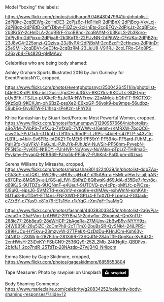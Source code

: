 Model "boxing" the labels: 

https://www.flickr.com/photos/sridharan97/46480479941/in/photolist-2dPjBkc-2cqBEWg-2cHnDE3-2dPjz6c-Hd1HeR-2dPjBnX-2dPjBcg-VxvLcj-2dPjBgz-2dPjBtD-2efYDbw-FiQZcy-2cHnEts-2cqBFQv-2dPjxJz-2cqBFcg-2b3Kr5Y-2cHnDLA-2cqBBrF-2cqBBhc-2cqBAYM-2b3KqLS-2b3Kqro-2dPjyRp-2dPjxxx-2dPjxa8-2b3KqT5-22FUvNN-2dPjtWz-CFrUKa-2dPjB2g-23J8vC4-225onzi-QQziva-23J8vPX-2dPjBxM-2cqBzcF-2cHnzsq-2dPjtnD-25e9Mji-2cqBBVr-SeE3fq-2cqBzRM-23LiuU8-V9i1RJ-2coLFRo-E4o8PS-226xyb4-Fk482G-pMMAuv

Celebrities who are being body shamed:

Ashley Graham Sports Illustrated 2016 by Jon Gurinsky for EventPhotosNYC, cropped, 

https://www.flickr.com/photos/eventphotosnyc/25004264511/in/photolist-bQeSCK-dPLRKu-bsL2us-r7gcCH-dJGi7a-9KCYks-9KCULs-8QFLyp-pUyBFh-iTSJLx-pUGkcR-5zJcRA-NWFrxw-22oAMgk-bQfhTT-9KCTXC-9KzSxB-9KCXJm-oN6BzZ-pssXe2-E6xoGP-56yok9-bu9mge-56udbz-56ubEg-GyvBTW-FL1hsg-sPeKzn-sPhYXi/ 

Khloe Kardashian by Stuart Isett/Fortune Most Powerful Women, cropped, https://www.flickr.com/photos/fortunempw/31290957666/in/photolist-aBo7rM-7VjbPb-7VfXJg-7VfXgD-7VfWWv-s16emh-rKMRXW-7bgQC6-aswGhJ-PdZtxA-s1TkhU-rLB1f5-rJRndP-rLzRPs-s4biet-s47PTP-s43v1h-rLB1fL-s4biir-Sv6FRz-btDK21-ToMEt6-PF59rY-PF594o-PF5ard-PJhMLp-PaH9fq-NuVFkV-PaGJnL-PJhJYk-PJhJpV-NuVSir-PF56hm-PvyebN-PF5N5o-Pvy61E-NtBDYj-PJhHVP-NuVpwv-NuVAkp-pTpLrZ-TH8maG-Pvykmy-PvyapQ-NtBR69-PJhx5k-PF5ky7-PJhKr4-PaGLpm-dSzsxs

Serena Williams by Mirsasha, cropped, https://www.flickr.com/photos/mirsasha/8014224039/in/photolist-ddbZAx-eGk3dF-cpUQKL-hWD6iy-ajHt8v-ajHx4Z-d35ABq-ajHsMi-ajHwTv-ajLgAN-a87CPz-8MQ53y-ajLfGS-ajLfVf-iSbPaZ-8Q8wsK-d69JdA-d35De7-fcvr8c-d69KJS-9UTDZo-9UQNmF-e4Ueuf-9UTCVQ-pv4cPp-pMfLfc-pPiCze-fJ9uKL-eipsJ6-5VM2Td-exe2mV-exeq6e-exhMAw-exhWmN-exhKAh-9UTui3-9UTDeY-ETf4ns-FNFXWD-FGPLi4-ETqX7D-FLpmkJ-FGQaxk-c7ZrBY-c7Yas9-c81b79-ETs1He-r1kYqG-rXm7qF-TsaMgQ

https://www.flickr.com/photos/fashnal/44038303345/in/photolist-2a6vPja-JeauGp-25aFVxq-LrAHW2-29YBnJN-2cdw1or-28pomsL-QmXnTU-288ic77-26b8eu9-28eWHCP-2bAgeRa-27MjUov-2bBwB5v-NYYY9z-24W9B56-28u5jZC-2cCmPh9-2cTiTmX-2buBsSR-QvSNk4-24jLPRS-289HUCu-HY5kvu-23mzyvW-27TPekX-QzDdDu-KHnJCm-Kqh63y-24NKtzj-23tWrjh-287Fi1m-281Xi9R-23SQJfN-28JoTf9-GqnKcx-KyB4zX-2cnHWsH-23iDxKY-FSbGN9-2536Qy9-252L2Mb-24KNgKe-QBDFvx-2b1dfJ1-2co7hdR-25TtiTz-28NAzdp-27wjB4Q-N4ipom

Emma Stone by Gage Skidmore, cropped, https://www.flickr.com/photos/gageskidmore/6855553804

Tape Measurer: Photo by rawpixel on Unsplash <a style="background-color:black;color:white;text-decoration:none;padding:4px 6px;font-family:-apple-system, BlinkMacSystemFont, &quot;San Francisco&quot;, &quot;Helvetica Neue&quot;, Helvetica, Ubuntu, Roboto, Noto, &quot;Segoe UI&quot;, Arial, sans-serif;font-size:12px;font-weight:bold;line-height:1.2;display:inline-block;border-radius:3px" href="https://unsplash.com/@rawpixel?utm_medium=referral&amp;utm_campaign=photographer-credit&amp;utm_content=creditBadge" target="_blank" rel="noopener noreferrer" title="Download free do whatever you want high-resolution photos from rawpixel"><span style="display:inline-block;padding:2px 3px"><svg xmlns="http://www.w3.org/2000/svg" style="height:12px;width:auto;position:relative;vertical-align:middle;top:-2px;fill:white" viewBox="0 0 32 32"><title>unsplash-logo</title><path d="M10 9V0h12v9H10zm12 5h10v18H0V14h10v9h12v-9z"></path></svg></span><span style="display:inline-block;padding:2px 3px">rawpixel</span></a> 

Body Shaming Comments: https://www.marieclaire.com/celebrity/g20834252/celebrity-body-shaming-responses/?slide=12
